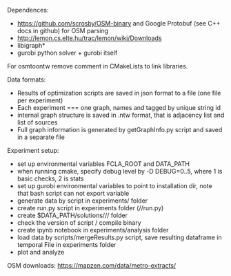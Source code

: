 Dependences:

- https://github.com/scrosby/OSM-binary and Google Protobuf (see C++ docs in github) for OSM parsing
- http://lemon.cs.elte.hu/trac/lemon/wiki/Downloads
- libigraph*
- gurobi python solver + gurobi itself

For osmtoontw remove comment in CMakeLists to link libraries.

Data formats:

- Results of optimization scripts are saved in json format to a file (one file per experiment)
- Each experiment === one graph, names and tagged by unique string id
- internal graph structure is saved in .ntw format, that is adjacency list and list of sources
- Full graph information is generated by getGraphInfo.py script and saved in a separate file

Experiment setup:

- set up environmental variables FCLA_ROOT and DATA_PATH
- when running cmake, specify debug level by -D DEBUG=0..5, where 1 is basic checks, 2 is stats
- set up gurobi environmental variables to point to installation dir, note that bash script can not export variable
- generate data by script in experiments/<type of data> folder
- create run.py script in experiments folder (<type of data>/<algorithm>/run.py)
- create $DATA_PATH/solutions/<type of data>/<algorithm>/ folder
- check the version of script / compile binary
- create ipynb notebook in experiments/analysis folder
- load data by scripts/mergeResults.py script, save resulting dataframe in temporal File in experiments folder
- plot and analyze

OSM downloads:
https://mapzen.com/data/metro-extracts/